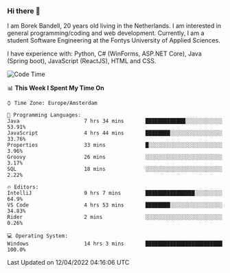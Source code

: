 ### Hi there 👋

I am Borek Bandell, 20 years old living in the Netherlands. I am interested in general programming/coding and web development. Currently, I am a student Software Engineering at the Fontys University of Applied Sciences.

I have experience with: Python, C# (WinForms, ASP.NET Core), Java (Spring boot), JavaScript (ReactJS), HTML and CSS.

<!--START_SECTION:waka-->
![Code Time](http://img.shields.io/badge/Code%20Time-72%20hrs%202%20mins-blue)

📊 **This Week I Spent My Time On** 

```text
⌚︎ Time Zone: Europe/Amsterdam

💬 Programming Languages: 
Java                     7 hrs 34 mins       █████████████░░░░░░░░░░░░   53.91% 
JavaScript               4 hrs 44 mins       ████████░░░░░░░░░░░░░░░░░   33.76% 
Properties               33 mins             █░░░░░░░░░░░░░░░░░░░░░░░░   3.96% 
Groovy                   26 mins             ░░░░░░░░░░░░░░░░░░░░░░░░░   3.17% 
SQL                      18 mins             ░░░░░░░░░░░░░░░░░░░░░░░░░   2.22%

🔥 Editors: 
IntelliJ                 9 hrs 7 mins        ████████████████░░░░░░░░░   64.9% 
VS Code                  4 hrs 53 mins       ████████░░░░░░░░░░░░░░░░░   34.83% 
Rider                    2 mins              ░░░░░░░░░░░░░░░░░░░░░░░░░   0.26%

💻 Operating System: 
Windows                  14 hrs 3 mins       █████████████████████████   100.0%

```


 Last Updated on 12/04/2022 04:16:06 UTC
<!--END_SECTION:waka-->

<!--**tcBorek2002/tcBorek2002** is a ✨ _special_ ✨ repository because its `README.md` (this file) appears on your GitHub profile.

Here are some ideas to get you started:

- 🔭 I’m currently working on ...
- 🌱 I’m currently learning ...
- 👯 I’m looking to collaborate on ...
- 🤔 I’m looking for help with ...
- 💬 Ask me about ...
- 📫 How to reach me: ...
- 😄 Pronouns: ...
- ⚡ Fun fact: ...
-->
